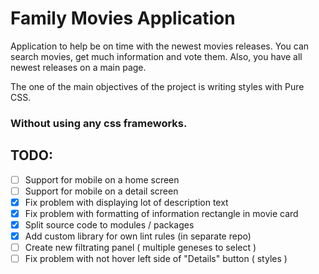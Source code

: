 # Family Movies Application

Application to help be on time with the newest movies releases. 
You can search movies, get much information and vote them.
Also, you have all newest releases on a main page.

The one of the main objectives of the project is writing styles with Pure CSS. 

### Without using any css frameworks.

## TODO:
- [ ] Support for mobile on a home screen  
- [ ] Support for mobile on a detail screen
- [x] Fix problem with displaying lot of description text
- [x] Fix problem with formatting of information rectangle in movie card
- [x] Split source code to modules / packages
- [x] Add custom library for own lint rules (in separate repo)
- [ ] Create new filtrating panel ( multiple geneses to select )
- [ ] Fix problem with not hover left side of "Details" button ( styles )
